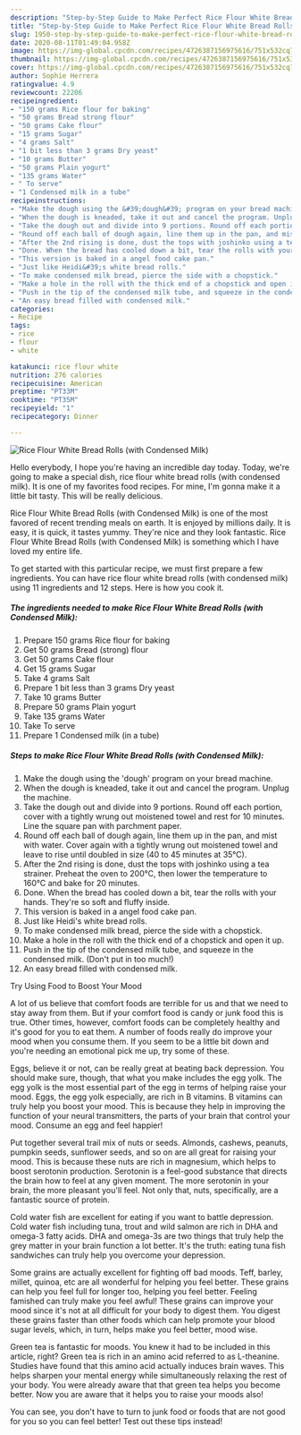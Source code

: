 ```yaml
---
description: "Step-by-Step Guide to Make Perfect Rice Flour White Bread Rolls (with Condensed Milk)"
title: "Step-by-Step Guide to Make Perfect Rice Flour White Bread Rolls (with Condensed Milk)"
slug: 1950-step-by-step-guide-to-make-perfect-rice-flour-white-bread-rolls-with-condensed-milk
date: 2020-08-11T01:49:04.958Z
image: https://img-global.cpcdn.com/recipes/4726387156975616/751x532cq70/rice-flour-white-bread-rolls-with-condensed-milk-recipe-main-photo.jpg
thumbnail: https://img-global.cpcdn.com/recipes/4726387156975616/751x532cq70/rice-flour-white-bread-rolls-with-condensed-milk-recipe-main-photo.jpg
cover: https://img-global.cpcdn.com/recipes/4726387156975616/751x532cq70/rice-flour-white-bread-rolls-with-condensed-milk-recipe-main-photo.jpg
author: Sophie Herrera
ratingvalue: 4.9
reviewcount: 22206
recipeingredient:
- "150 grams Rice flour for baking"
- "50 grams Bread strong flour"
- "50 grams Cake flour"
- "15 grams Sugar"
- "4 grams Salt"
- "1 bit less than 3 grams Dry yeast"
- "10 grams Butter"
- "50 grams Plain yogurt"
- "135 grams Water"
- " To serve"
- "1 Condensed milk in a tube"
recipeinstructions:
- "Make the dough using the &#39;dough&#39; program on your bread machine."
- "When the dough is kneaded, take it out and cancel the program. Unplug the machine."
- "Take the dough out and divide into 9 portions. Round off each portion, cover with a tightly wrung out moistened towel and rest for 10 minutes. Line the square pan with parchment paper."
- "Round off each ball of dough again, line them up in the pan, and mist with water. Cover again with a tightly wrung out moistened towel and leave to rise until doubled in size (40 to 45 minutes at 35°C)."
- "After the 2nd rising is done, dust the tops with joshinko using a tea strainer. Preheat the oven to 200°C, then lower the temperature to 160°C and bake for 20 minutes."
- "Done. When the bread has cooled down a bit, tear the rolls with your hands. They&#39;re so soft and fluffy inside."
- "This version is baked in a angel food cake pan."
- "Just like Heidi&#39;s white bread rolls."
- "To make condensed milk bread, pierce the side with a chopstick."
- "Make a hole in the roll with the thick end of a chopstick and open it up."
- "Push in the tip of the condensed milk tube, and squeeze in the condensed milk. (Don&#39;t put in too much!)"
- "An easy bread filled with condensed milk."
categories:
- Recipe
tags:
- rice
- flour
- white

katakunci: rice flour white 
nutrition: 276 calories
recipecuisine: American
preptime: "PT33M"
cooktime: "PT35M"
recipeyield: "1"
recipecategory: Dinner

---
```



![Rice Flour White Bread Rolls (with Condensed Milk)](https://img-global.cpcdn.com/recipes/4726387156975616/751x532cq70/rice-flour-white-bread-rolls-with-condensed-milk-recipe-main-photo.jpg)

Hello everybody, I hope you're having an incredible day today. Today, we're going to make a special dish, rice flour white bread rolls (with condensed milk). It is one of my favorites food recipes. For mine, I'm gonna make it a little bit tasty. This will be really delicious.



Rice Flour White Bread Rolls (with Condensed Milk) is one of the most favored of recent trending meals on earth. It is enjoyed by millions daily. It is easy, it is quick, it tastes yummy. They're nice and they look fantastic. Rice Flour White Bread Rolls (with Condensed Milk) is something which I have loved my entire life.


To get started with this particular recipe, we must first prepare a few ingredients. You can have rice flour white bread rolls (with condensed milk) using 11 ingredients and 12 steps. Here is how you cook it.

<!--inarticleads1-->

##### The ingredients needed to make Rice Flour White Bread Rolls (with Condensed Milk):

1. Prepare 150 grams Rice flour for baking
1. Get 50 grams Bread (strong) flour
1. Get 50 grams Cake flour
1. Get 15 grams Sugar
1. Take 4 grams Salt
1. Prepare 1 bit less than 3 grams Dry yeast
1. Take 10 grams Butter
1. Prepare 50 grams Plain yogurt
1. Take 135 grams Water
1. Take  To serve
1. Prepare 1 Condensed milk (in a tube)




<!--inarticleads2-->

##### Steps to make Rice Flour White Bread Rolls (with Condensed Milk):

1. Make the dough using the &#39;dough&#39; program on your bread machine.
1. When the dough is kneaded, take it out and cancel the program. Unplug the machine.
1. Take the dough out and divide into 9 portions. Round off each portion, cover with a tightly wrung out moistened towel and rest for 10 minutes. Line the square pan with parchment paper.
1. Round off each ball of dough again, line them up in the pan, and mist with water. Cover again with a tightly wrung out moistened towel and leave to rise until doubled in size (40 to 45 minutes at 35°C).
1. After the 2nd rising is done, dust the tops with joshinko using a tea strainer. Preheat the oven to 200°C, then lower the temperature to 160°C and bake for 20 minutes.
1. Done. When the bread has cooled down a bit, tear the rolls with your hands. They&#39;re so soft and fluffy inside.
1. This version is baked in a angel food cake pan.
1. Just like Heidi&#39;s white bread rolls.
1. To make condensed milk bread, pierce the side with a chopstick.
1. Make a hole in the roll with the thick end of a chopstick and open it up.
1. Push in the tip of the condensed milk tube, and squeeze in the condensed milk. (Don&#39;t put in too much!)
1. An easy bread filled with condensed milk.




Try Using Food to Boost Your Mood


A lot of us believe that comfort foods are terrible for us and that we need to stay away from them. But if your comfort food is candy or junk food this is true. Other times, however, comfort foods can be completely healthy and it's good for you to eat them. A number of foods really do improve your mood when you consume them. If you seem to be a little bit down and you're needing an emotional pick me up, try some of these.

Eggs, believe it or not, can be really great at beating back depression. You should make sure, though, that what you make includes the egg yolk. The egg yolk is the most essential part of the egg in terms of helping raise your mood. Eggs, the egg yolk especially, are rich in B vitamins. B vitamins can truly help you boost your mood. This is because they help in improving the function of your neural transmitters, the parts of your brain that control your mood. Consume an egg and feel happier!

Put together several trail mix of nuts or seeds. Almonds, cashews, peanuts, pumpkin seeds, sunflower seeds, and so on are all great for raising your mood. This is because these nuts are rich in magnesium, which helps to boost serotonin production. Serotonin is a feel-good substance that directs the brain how to feel at any given moment. The more serotonin in your brain, the more pleasant you'll feel. Not only that, nuts, specifically, are a fantastic source of protein.

Cold water fish are excellent for eating if you want to battle depression. Cold water fish including tuna, trout and wild salmon are rich in DHA and omega-3 fatty acids. DHA and omega-3s are two things that truly help the grey matter in your brain function a lot better. It's the truth: eating tuna fish sandwiches can truly help you overcome your depression. 

Some grains are actually excellent for fighting off bad moods. Teff, barley, millet, quinoa, etc are all wonderful for helping you feel better. These grains can help you feel full for longer too, helping you feel better. Feeling famished can truly make you feel awful! These grains can improve your mood since it's not at all difficult for your body to digest them. You digest these grains faster than other foods which can help promote your blood sugar levels, which, in turn, helps make you feel better, mood wise.

Green tea is fantastic for moods. You knew it had to be included in this article, right? Green tea is rich in an amino acid referred to as L-theanine. Studies have found that this amino acid actually induces brain waves. This helps sharpen your mental energy while simultaneously relaxing the rest of your body. You were already aware that that green tea helps you become better. Now you are aware that it helps you to raise your moods also!

You can see, you don't have to turn to junk food or foods that are not good for you so you can feel better! Test out  these tips  instead!


